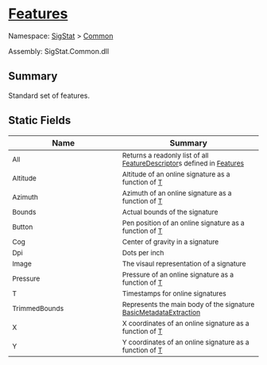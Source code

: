 # [Features](./Features.md)

Namespace: [SigStat](../README.md) > [Common](./README.md)

Assembly: SigStat.Common.dll

## Summary
Standard set of features.

## Static Fields

| Name<div><a href="#"><img width=400></a></div> | Summary<div><a href="#"><img width=475></a></div> | 
| --- | --- | 
| <sub>All</sub> | <sub>Returns a readonly list of all [FeatureDescriptor](https://github.com/hargitomi97/sigstat/blob/master/docs/md/SigStat/Common/FeatureDescriptor.md)s defined in [Features](https://github.com/hargitomi97/sigstat/blob/master/docs/md/SigStat/Common/Features.md)</sub> | 
| <sub>Altitude</sub> | <sub>Altitude of an online signature as a function of [T](https://github.com/hargitomi97/sigstat/blob/master/docs/md/SigStat/Common/Features.md)</sub> | 
| <sub>Azimuth</sub> | <sub>Azimuth of an online signature as a function of [T](https://github.com/hargitomi97/sigstat/blob/master/docs/md/SigStat/Common/Features.md)</sub> | 
| <sub>Bounds</sub> | <sub>Actual bounds of the signature</sub> | 
| <sub>Button</sub> | <sub>Pen position of an online signature as a function of [T](https://github.com/hargitomi97/sigstat/blob/master/docs/md/SigStat/Common/Features.md)</sub> | 
| <sub>Cog</sub> | <sub>Center of gravity in a signature</sub> | 
| <sub>Dpi</sub> | <sub>Dots per inch</sub> | 
| <sub>Image</sub> | <sub>The visaul representation of a signature</sub> | 
| <sub>Pressure</sub> | <sub>Pressure of an online signature as a function of [T](https://github.com/hargitomi97/sigstat/blob/master/docs/md/SigStat/Common/Features.md)</sub> | 
| <sub>T</sub> | <sub>Timestamps for online signatures</sub> | 
| <sub>TrimmedBounds</sub> | <sub>Represents the main body of the signature [BasicMetadataExtraction](https://github.com/hargitomi97/sigstat/blob/master/docs/md/SigStat/Common/BasicMetadataExtraction.md)</sub> | 
| <sub>X</sub> | <sub>X coordinates of an online signature as a function of [T](https://github.com/hargitomi97/sigstat/blob/master/docs/md/SigStat/Common/Features.md)</sub> | 
| <sub>Y</sub> | <sub>Y coordinates of an online signature as a function of [T](https://github.com/hargitomi97/sigstat/blob/master/docs/md/SigStat/Common/Features.md)</sub> | 


